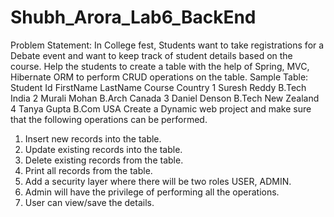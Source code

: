 # Shubh_Arora_Lab6_BackEnd

Problem Statement:
In College fest, Students want to take registrations for a Debate event and want to keep track of
student details based on the course. Help the students to create a table with the help of Spring,
MVC, Hibernate ORM to perform CRUD operations on the table.
Sample Table:
Student Id FirstName LastName Course Country
1 Suresh Reddy B.Tech India
2 Murali Mohan B.Arch Canada
3 Daniel Denson B.Tech New Zealand
4 Tanya Gupta B.Com USA
Create a Dynamic web project and make sure that the following operations can be performed.
1. Insert new records into the table.
2. Update existing records into the table.
3. Delete existing records from the table.
4. Print all records from the table.
5. Add a security layer where there will be two roles USER, ADMIN.
6. Admin will have the privilege of performing all the operations.
7. User can view/save the details.
